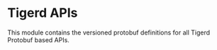 # Tigerd APIs

This module contains the versioned protobuf definitions for all Tigerd Protobuf based APIs.